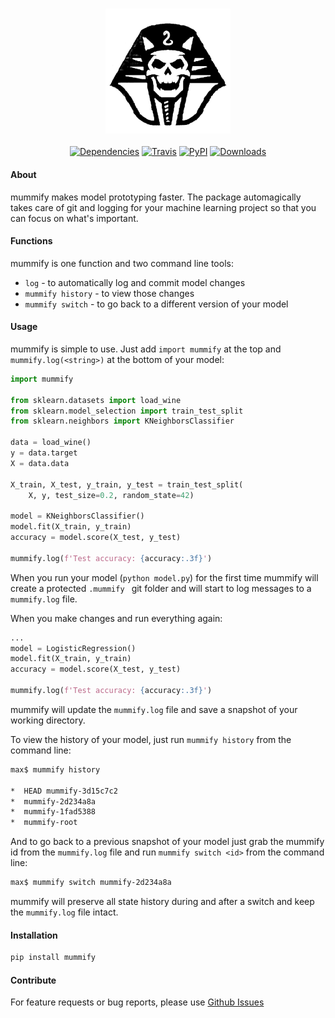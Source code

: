 <h3 align="center">
  <img src="https://raw.githubusercontent.com/maxhumber/mummify/master/images/mummify.png" width="200px" alt="chart">
</h3>
<p align="center">
  <a href="https://github.com/maxhumber/gazpacho/blob/master/setup.py"><img alt="Dependencies" src="https://img.shields.io/badge/dependencies-0-green"></a>
  <a href="https://travis-ci.org/maxhumber/mummify"><img alt="Travis" src="https://img.shields.io/travis/maxhumber/mummify.svg"></a>
  <a href="https://pypi.python.org/pypi/mummify"><img alt="PyPI" src="https://img.shields.io/pypi/v/mummify.svg"></a>
  <a href="https://pepy.tech/project/mummify"><img alt="Downloads" src="https://pepy.tech/badge/mummify"></a>  
</p>

#### About

mummify makes model prototyping faster. The package automagically takes care of git and logging for your machine learning project so that you can focus on what's important.

#### Functions

mummify is one function and two command line tools:

- `log` - to automatically log and commit model changes
- `mummify history` - to view those changes
- `mummify switch` - to go back to a different version of your model

#### Usage

mummify is simple to use. Just add `import mummify` at the top and `mummify.log(<string>)` at the bottom of your model:

```python
import mummify

from sklearn.datasets import load_wine
from sklearn.model_selection import train_test_split
from sklearn.neighbors import KNeighborsClassifier

data = load_wine()
y = data.target
X = data.data

X_train, X_test, y_train, y_test = train_test_split(
    X, y, test_size=0.2, random_state=42)

model = KNeighborsClassifier()
model.fit(X_train, y_train)
accuracy = model.score(X_test, y_test)

mummify.log(f'Test accuracy: {accuracy:.3f}')
```

When you run your model (`python model.py`) for the first time mummify will create a protected `.mummify ` git folder and will start to log messages to a `mummify.log` file.

When you make changes and run everything again:

```python
...
model = LogisticRegression()
model.fit(X_train, y_train)
accuracy = model.score(X_test, y_test)

mummify.log(f'Test accuracy: {accuracy:.3f}')
```

mummify will update the `mummify.log` file and save a snapshot of your working directory.

To view the history of your model, just run  `mummify history` from the command line:

```sh
max$ mummify history

*  HEAD mummify-3d15c7c2
*  mummify-2d234a8a
*  mummify-1fad5388
*  mummify-root
```

And to go back to a previous snapshot of your model just grab the mummify id from the `mummify.log` file and run `mummify switch <id>` from the command line:

```sh
max$ mummify switch mummify-2d234a8a
```

mummify will preserve all state history during and after a switch and keep the `mummify.log` file intact.

#### Installation

```sh
pip install mummify
```

#### Contribute

For feature requests or bug reports, please use [Github Issues](https://github.com/maxhumber/chart/issues)
